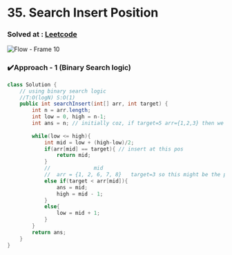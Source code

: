 # 35. Search Insert Position

### Solved at : [Leetcode](https://leetcode.com/problems/search-insert-position/)

![Flow - Frame 10](https://github.com/yashasviyadav1/dsa-questions/assets/124666305/c04d06b5-ee3a-4d66-b4c0-d83797372bde)

### ✔️Approach - 1 (Binary Search logic)
```java
class Solution {
    // using binary search logic
    //T:O(logN) S:O(1)
    public int searchInsert(int[] arr, int target) {
        int n = arr.length; 
        int low = 0, high = n-1;
        int ans = n; // initially coz, if target=5 arr={1,2,3} then we need to insert at index 3 such that array becomes {1,2,3,5}
        
        while(low <= high){
            int mid = low + (high-low)/2;
            if(arr[mid] == target){ // insert at this pos
                return mid;
            }
            //              mid 
            //  arr = {1, 2, 6, 7, 8}   target=3 so this might be the possition to insert but search for better
            else if(target < arr[mid]){
                ans = mid;
                high = mid - 1;
            }
            else{
                low = mid + 1;
            }
        }   
        return ans;
    }
}
```
